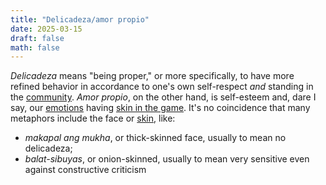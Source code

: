 ```yaml
---
title: "Delicadeza/amor propio"
date: 2025-03-15
draft: false
math: false
---
```


*Delicadeza* means "being proper," or more specifically, to have more
refined behavior in accordance to one's own self-respect *and* standing
in the [community](/community). *Amor propio*, on the other hand, is
self-esteem and, dare I say, our [emotions](/emotions) having
[skin in the game](/skin-in-the-game). It's no coincidence that many metaphors
include the face or [skin](/skin), like:

- *makapal ang mukha*, or thick-skinned face, usually to mean no
  delicadeza;
- *balat-sibuyas*, or onion-skinned, usually to mean very sensitive even
  against constructive criticism
